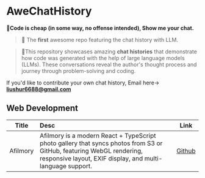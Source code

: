 # AweChatHistory

📝**Code is cheap (in some way, no offense intended), Show me your chat.**
> 🎯 The **first** awesome repo featuring the chat history with LLM.

> 🎨This repository showcases amazing **chat histories** that demonstrate how code was generated with the help of large language models (LLMs). These conversations reveal the author's thought process and journey through problem-solving and coding.

If you'd like to contribute your own chat history, Email here-> **liushur6688@gmail.com**


## Web Development
|Title|Desc|Link|
|:---:|:---|:---:|
|Afilmory|Afilmory is a modern React + TypeScript photo gallery that syncs photos from S3 or GitHub, featuring WebGL rendering, responsive layout, EXIF display, and multi-language support.|[Github](https://github.com/Afilmory/Afilmory)| 
